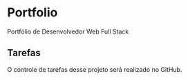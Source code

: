 # Portfolio
Portfólio de Desenvolvedor Web Full Stack

## Tarefas 

O controle de tarefas desse projeto será realizado no GitHub.